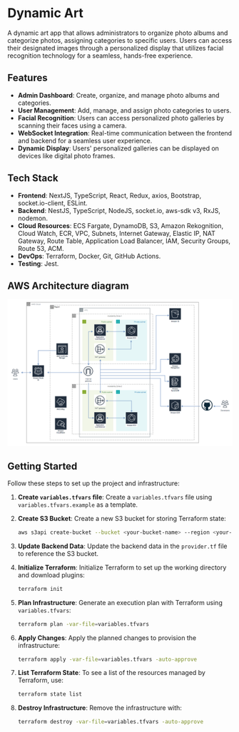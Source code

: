 # Dynamic Art

A dynamic art app that allows administrators to organize photo albums and categorize photos, assigning categories to specific users. Users can access their designated images through a personalized display that utilizes facial recognition technology for a seamless, hands-free experience.

## Features

- **Admin Dashboard**: Create, organize, and manage photo albums and categories.
- **User Management**: Add, manage, and assign photo categories to users.
- **Facial Recognition**: Users can access personalized photo galleries by scanning their faces using a camera.
- **WebSocket Integration**: Real-time communication between the frontend and backend for a seamless user experience.
- **Dynamic Display**: Users' personalized galleries can be displayed on devices like digital photo frames.

## Tech Stack

- **Frontend**: NextJS, TypeScript, React, Redux, axios, Bootstrap, socket.io-client, ESLint.
- **Backend**: NestJS, TypeScript, NodeJS, socket.io, aws-sdk v3, RxJS, nodemon.
- **Cloud Resources**: ECS Fargate, DynamoDB, S3, Amazon Rekognition, Cloud Watch, ECR, VPC, Subnets, Internet Gateway, Elastic IP, NAT Gateway, Route Table, Application Load Balancer, IAM, Security Groups, Route 53, ACM.
- **DevOps**: Terraform, Docker, Git, GitHub Actions.
- **Testing**: Jest.

## AWS Architecture diagram
![alt text](https://raw.githubusercontent.com/dm-grinko/dynamic-art/main/readme.png "aws")

## Getting Started

Follow these steps to set up the project and infrastructure:

1. **Create `variables.tfvars` file**: Create a `variables.tfvars` file using `variables.tfvars.example` as a template.

2. **Create S3 Bucket**: Create a new S3 bucket for storing Terraform state:
    ```bash
    aws s3api create-bucket --bucket <your-bucket-name> --region <your-aws-region>
    ```

3. **Update Backend Data**: Update the backend data in the `provider.tf` file to reference the S3 bucket.

4. **Initialize Terraform**: Initialize Terraform to set up the working directory and download plugins:
    ```bash
    terraform init
    ```

5. **Plan Infrastructure**: Generate an execution plan with Terraform using `variables.tfvars`:
    ```bash
    terraform plan -var-file=variables.tfvars
    ```

6. **Apply Changes**: Apply the planned changes to provision the infrastructure:
    ```bash
    terraform apply -var-file=variables.tfvars -auto-approve
    ```

7. **List Terraform State**: To see a list of the resources managed by Terraform, use:
    ```bash
    terraform state list
    ```

8. **Destroy Infrastructure**: Remove the infrastructure with:
    ```bash
    terraform destroy -var-file=variables.tfvars -auto-approve
    ```
